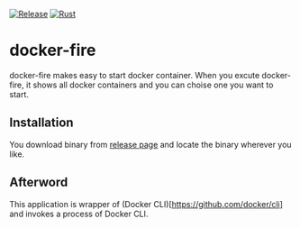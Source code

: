 [![Release](https://github.com/GossiperLoturot/docker-fire/actions/workflows/release.yml/badge.svg)](https://github.com/GossiperLoturot/docker-fire/actions/workflows/release.yml)
[![Rust](https://github.com/GossiperLoturot/docker-fire/actions/workflows/rust.yml/badge.svg)](https://github.com/GossiperLoturot/docker-fire/actions/workflows/rust.yml)

# docker-fire

docker-fire makes easy to start docker container. When you excute docker-fire, it shows all docker containers and you can choise one you want to start.

## Installation

You download binary from [release page](https://github.com/GossiperLoturot/docker-fire/releases) and locate the binary wherever you like.

## Afterword

This application is wrapper of (Docker CLI)[https://github.com/docker/cli] and invokes a process of Docker CLI.
